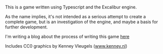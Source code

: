 This is a game written using Typescript and the Excalibur engine.

As the name implies, it's not intended as a serious attempt to create a
complete game, but is an investigation of the engine, and maybe a basis
for further development.

I'm writing a blog about the process of writing this game
[here](https://timmartin.github.io/generic-platformer/)

Includes CC0 graphics by Kenney Vleugels (www.kenney.nl)
